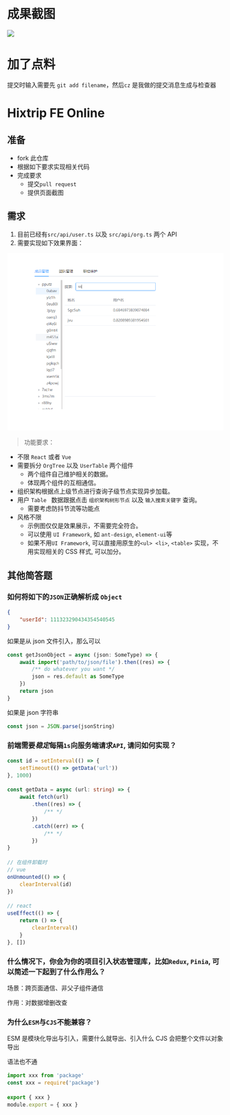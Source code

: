

# 成果截图

![](C:\Users\14414\Documents\screenshot.png)

# 加了点料

提交时输入需要先 `git add filename`，然后`cz`
是我做的提交消息生成与检查器

# Hixtrip FE Online

## 准备

-   fork 此仓库
-   根据如下要求实现相关代码
-   完成要求
    -   提交`pull request`
    -   提供页面截图

## 需求

1. 目前已经有`src/api/user.ts` 以及 `src/api/org.ts` 两个 API
2. 需要实现如下效果界面：

![](./docs/preview.jpg)

> 功能要求：

-   不限 `React` 或者 `Vue`
-   需要拆分 `OrgTree` 以及 `UserTable` 两个组件
    -   两个组件自己维护相关的数据。
    -   体现两个组件的互相通信。
-   组织架构根据点上级节点进行查询子级节点实现异步加载。
-   用户 `Table ` 数据跟据点击 `组织架构树形节点` 以及 `输入搜索关键字` 查询。
    -   需要考虑防抖节流等功能点
-   风格不限
    -   示例图仅仅是效果展示，不需要完全符合。
    -   可以使用 `UI Framework`, 如 `ant-design`, `element-ui`等
    -   如果不用`UI Framework`, 可以直接用原生的`<ul> <li>`, `<table>` 实现，不用实现相关的 CSS 样式, 可以加分。

## 其他简答题

### 如何将如下的`JSON`正确解析成 `Object`

```json
{
    "userId": 111323290434354540545
}
```

如果是从 json 文件引入，那么可以

```ts
const getJsonObject = async (json: SomeType) => {
    await import('path/to/json/file').then((res) => {
        /** do whatever you want */
        json = res.default as SomeType
    })
    return json
}
```

如果是 json 字符串

```ts
const json = JSON.parse(jsonString)
```

### 前端需要*稳定*每隔`1s`向服务端请求`API`, 请问如何实现？

```ts
const id = setInterval(() => {
    setTimeout(() => getData('url'))
}, 1000)

const getData = async (url: string) => {
    await fetch(url)
        .then((res) => {
            /** */
        })
        .catch((err) => {
            /** */
        })
}

// 在组件卸载时
// vue
onUnmounted(() => {
    clearInterval(id)
})

// react
useEffect(() => {
    return () => {
        clearInterval()
    }
}, [])
```

### 什么情况下，你会为你的项目引入状态管理库，比如`Redux`, `Pinia`, 可以简述一下起到了什么作用么？

场景：跨页面通信、非父子组件通信

作用：对数据增删改查

### 为什么`ESM`与`CJS`不能兼容？

ESM 是模块化导出与引入，需要什么就导出、引入什么
CJS 会把整个文件以对象导出

语法也不通

```js
import xxx from 'package'
const xxx = require('package')

export { xxx }
module.export = { xxx }
```
